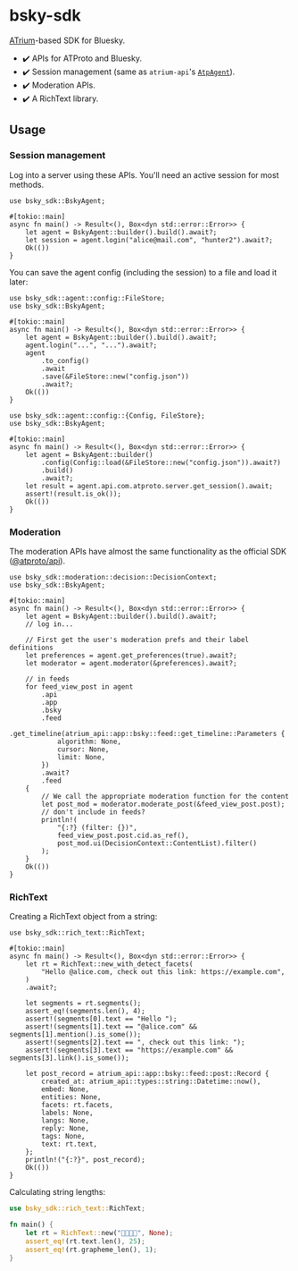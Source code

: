 # bsky-sdk

[ATrium](https://github.com/sugyan/atrium)-based SDK for Bluesky.

- ✔️ APIs for ATProto and Bluesky.
- ✔️ Session management (same as `atrium-api`'s [`AtpAgent`](https://docs.rs/atrium-api/latest/atrium_api/agent/struct.AtpAgent.html)).
- ✔️ Moderation APIs.
- ✔️ A RichText library.

## Usage

### Session management

Log into a server using these APIs. You'll need an active session for most methods.

```rust,no_run
use bsky_sdk::BskyAgent;

#[tokio::main]
async fn main() -> Result<(), Box<dyn std::error::Error>> {
    let agent = BskyAgent::builder().build().await?;
    let session = agent.login("alice@mail.com", "hunter2").await?;
    Ok(())
}
```

You can save the agent config (including the session) to a file and load it later:

```rust,no_run
use bsky_sdk::agent::config::FileStore;
use bsky_sdk::BskyAgent;

#[tokio::main]
async fn main() -> Result<(), Box<dyn std::error::Error>> {
    let agent = BskyAgent::builder().build().await?;
    agent.login("...", "...").await?;
    agent
        .to_config()
        .await
        .save(&FileStore::new("config.json"))
        .await?;
    Ok(())
}
```

```rust,no_run
use bsky_sdk::agent::config::{Config, FileStore};
use bsky_sdk::BskyAgent;

#[tokio::main]
async fn main() -> Result<(), Box<dyn std::error::Error>> {
    let agent = BskyAgent::builder()
        .config(Config::load(&FileStore::new("config.json")).await?)
        .build()
        .await?;
    let result = agent.api.com.atproto.server.get_session().await;
    assert!(result.is_ok());
    Ok(())
}
```

### Moderation

The moderation APIs have almost the same functionality as the official SDK ([@atproto/api](https://www.npmjs.com/package/@atproto/api#moderation)).

```rust,no_run
use bsky_sdk::moderation::decision::DecisionContext;
use bsky_sdk::BskyAgent;

#[tokio::main]
async fn main() -> Result<(), Box<dyn std::error::Error>> {
    let agent = BskyAgent::builder().build().await?;
    // log in...

    // First get the user's moderation prefs and their label definitions
    let preferences = agent.get_preferences(true).await?;
    let moderator = agent.moderator(&preferences).await?;

    // in feeds
    for feed_view_post in agent
        .api
        .app
        .bsky
        .feed
        .get_timeline(atrium_api::app::bsky::feed::get_timeline::Parameters {
            algorithm: None,
            cursor: None,
            limit: None,
        })
        .await?
        .feed
    {
        // We call the appropriate moderation function for the content
        let post_mod = moderator.moderate_post(&feed_view_post.post);
        // don't include in feeds?
        println!(
            "{:?} (filter: {})",
            feed_view_post.post.cid.as_ref(),
            post_mod.ui(DecisionContext::ContentList).filter()
        );
    }
    Ok(())
}
```

### RichText

Creating a RichText object from a string:

```rust,no_run
use bsky_sdk::rich_text::RichText;

#[tokio::main]
async fn main() -> Result<(), Box<dyn std::error::Error>> {
    let rt = RichText::new_with_detect_facets(
        "Hello @alice.com, check out this link: https://example.com",
    )
    .await?;

    let segments = rt.segments();
    assert_eq!(segments.len(), 4);
    assert!(segments[0].text == "Hello ");
    assert!(segments[1].text == "@alice.com" && segments[1].mention().is_some());
    assert!(segments[2].text == ", check out this link: ");
    assert!(segments[3].text == "https://example.com" && segments[3].link().is_some());

    let post_record = atrium_api::app::bsky::feed::post::Record {
        created_at: atrium_api::types::string::Datetime::now(),
        embed: None,
        entities: None,
        facets: rt.facets,
        labels: None,
        langs: None,
        reply: None,
        tags: None,
        text: rt.text,
    };
    println!("{:?}", post_record);
    Ok(())
}
```

Calculating string lengths:

```rust
use bsky_sdk::rich_text::RichText;

fn main() {
    let rt = RichText::new("👨‍👩‍👧‍👧", None);
    assert_eq!(rt.text.len(), 25);
    assert_eq!(rt.grapheme_len(), 1);
}
